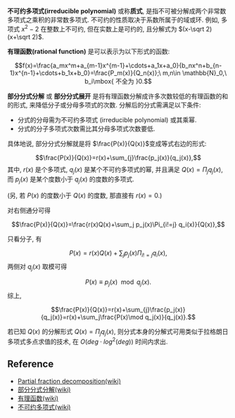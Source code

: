 **不可约多项式(irreducible polynomial)** 或称**质式**, 是指不可被分解成两个非常数多项式之乘积的非常数多项式. 不可约的性质取决于系数所属于的域或环. 例如, 多项式 $x^2-2$ 在整数上不可约, 但在实数上是可约的, 且分解式为 $(x-\sqrt 2)(x+\sqrt 2)$.



**有理函数(rational function)** 是可以表示为以下形式的函数:

$$f(x)=\frac{a_mx^m+a_{m-1}x^{m-1}+\cdots+a_1x+a_0}{b_nx^n+b_{n-1}x^{n-1}+\cdots+b_1x+b_0}=\frac{P_m(x)}{Q_n(x)};\ m,n\in \mathbb{N}_0,\ b_i\mbox{ 不全为 }0.$$



**部分分式分解** 或 **部分分式展开** 是将有理函数分解成许多次数较低的有理函数的和的形式, 来降低分子或分母多项式的次数. 分解后的分式需满足以下条件:

- 分式的分母需为不可约多项式 (irreducible polynomial) 或其乘幂.
- 分式的分子多项式次数需比其分母多项式次数要低.

具体地说, 部分分式分解就是将 $\frac{P(x)}{Q(x)}$变成等式右边的形式:

$$\frac{P(x)}{Q(x)}=r(x)+\sum_{j}\frac{p_j(x)}{q_j(x)},$$
其中, $r(x)$ 是个多项式, $q_j(x)$ 是某个不可约多项式的幂, 并且满足 $Q(x)=\Pi_j q_j(x)$, 而 $p_j(x)$ 是某个度数小于 $q_j(x)$ 的度数的多项式.

(另, 若 $P(x)$ 的度数小于 $Q(x)$ 的度数, 那直接有 $r(x)=0$.)

对右侧通分可得

$$\frac{P(x)}{Q(x)}=\frac{r(x)Q(x)+\sum_j p_j(x)\Pi_{i!=j} q_i(x)}{Q(x)},$$

只看分子, 有

$$P(x)=r(x)Q(x)+\sum_j p_j(x)\Pi_{i!=j} q_i(x),$$
两侧对 $q_j(x)$ 取模可得

$$P(x) \equiv p_j(x) \mod q_j(x).$$
综上,

$$\frac{P(x)}{Q(x)}=r(x)+\sum_{j}\frac{p_j(x)}{q_j(x)}=r(x)+\sum_j\frac{P(x)\mod q_j(x)}{q_j(x)}.$$

若已知 $Q(x)$ 的分解形式 $Q(x)=\Pi_j q_j(x)$, 则分式本身的分解式可用类似于拉格朗日多项式多点求值的技术, 在 $O(deg\cdot log^2(deg))$ 时间内求出.

## Reference

- [Partial fraction decomposition(wiki)](https://en.wikipedia.org/wiki/Partial_fraction_decomposition)
- [部分分式分解(wiki)](https://zh.wikipedia.org/wiki/部分分式分解)
- [有理函数(wiki)](https://zh.wikipedia.org/wiki/有理函數)
- [不可约多项式(wiki)](https://zh.wikipedia.org/wiki/不可约多项式)

